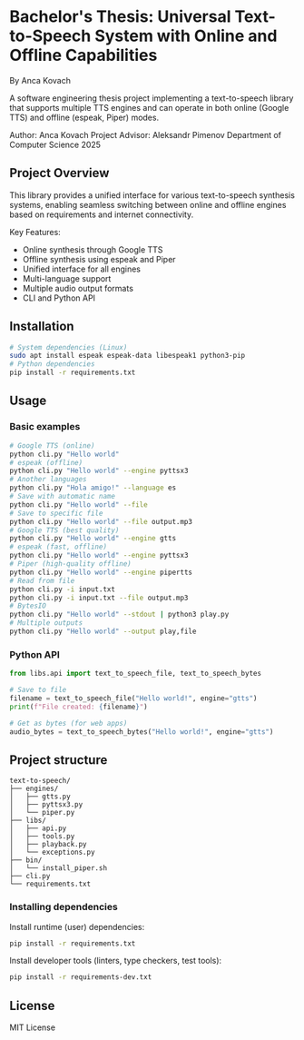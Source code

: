 # Bachelor's Thesis: Universal Text-to-Speech System with Online and Offline Capabilities

By Anca Kovach

A software engineering thesis project implementing a text-to-speech library that supports multiple TTS engines and can operate in both online (Google TTS) and offline (espeak, Piper) modes.

Author: Anca Kovach
Project Advisor: Aleksandr Pimenov
Department of Computer Science
2025

## Project Overview

This library provides a unified interface for various text-to-speech synthesis systems, enabling seamless switching between online and offline engines based on requirements and internet connectivity.

Key Features:
- Online synthesis through Google TTS
- Offline synthesis using espeak and Piper
- Unified interface for all engines
- Multi-language support
- Multiple audio output formats
- CLI and Python API

## Installation

```bash
# System dependencies (Linux)
sudo apt install espeak espeak-data libespeak1 python3-pip
# Python dependencies
pip install -r requirements.txt
```

## Usage

### Basic examples

```bash
# Google TTS (online)
python cli.py "Hello world"
# espeak (offline)
python cli.py "Hello world" --engine pyttsx3
# Another languages
python cli.py "Hola amigo!" --language es
# Save with automatic name
python cli.py "Hello world" --file
# Save to specific file
python cli.py "Hello world" --file output.mp3
# Google TTS (best quality)
python cli.py "Hello world" --engine gtts
# espeak (fast, offline)
python cli.py "Hello world" --engine pyttsx3
# Piper (high-quality offline)
python cli.py "Hello world" --engine pipertts
# Read from file
python cli.py -i input.txt
python cli.py -i input.txt --file output.mp3
# BytesIO
python cli.py "Hello world" --stdout | python3 play.py
# Multiple outputs
python cli.py "Hello world" --output play,file 
```

### Python API

```python
from libs.api import text_to_speech_file, text_to_speech_bytes

# Save to file
filename = text_to_speech_file("Hello world!", engine="gtts")
print(f"File created: {filename}")

# Get as bytes (for web apps)
audio_bytes = text_to_speech_bytes("Hello world!", engine="gtts")
```

## Project structure

```
text-to-speech/
├── engines/
│   ├── gtts.py
│   ├── pyttsx3.py
│   └── piper.py
├── libs/
│   ├── api.py
│   ├── tools.py
│   ├── playback.py
│   └── exceptions.py
├── bin/
│   └── install_piper.sh
├── cli.py
└── requirements.txt
```

### Installing dependencies

Install runtime (user) dependencies:

```bash
pip install -r requirements.txt
```

Install developer tools (linters, type checkers, test tools):

```bash
pip install -r requirements-dev.txt
```

## License

MIT License

